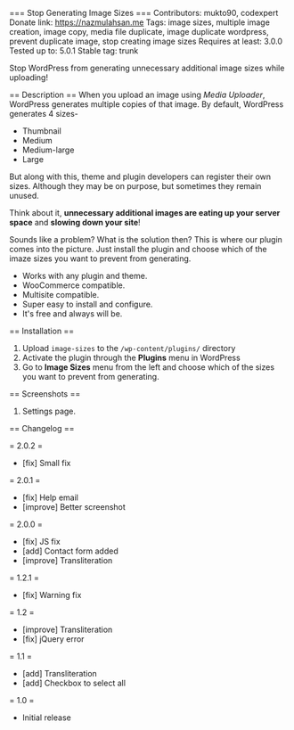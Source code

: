 === Stop Generating Image Sizes ===
Contributors: mukto90, codexpert
Donate link: https://nazmulahsan.me
Tags: image sizes, multiple image creation, image copy, media file duplicate, image duplicate wordpress, prevent duplicate image, stop creating image sizes
Requires at least: 3.0.0
Tested up to: 5.0.1
Stable tag: trunk

Stop WordPress from generating unnecessary additional image sizes while uploading!

== Description ==
When you upload an image using _Media Uploader_, WordPress generates multiple copies of that image. By default, WordPress generates 4 sizes-

- Thumbnail
- Medium
- Medium-large
- Large

But along with this, theme and plugin developers can register their own sizes. Although they may be on purpose, but sometimes they remain unused.

Think about it, **unnecessary additional images are eating up your server space** and **slowing down your site**!

Sounds like a problem? What is the solution then?
This is where our plugin comes into the picture. Just install the plugin and choose which of the imaze sizes you want to prevent from generating.

- Works with any plugin and theme.
- WooCommerce compatible.
- Multisite compatible.
- Super easy to install and configure.
- It's free and always will be.

== Installation ==

1. Upload `image-sizes` to the `/wp-content/plugins/` directory
2. Activate the plugin through the **Plugins** menu in WordPress
3. Go to **Image Sizes** menu from the left and choose which of the sizes you want to prevent from generating.

== Screenshots ==

1. Settings page.

== Changelog ==

= 2.0.2 =
* [fix] Small fix

= 2.0.1 =
* [fix] Help email
* [improve] Better screenshot

= 2.0.0 =
* [fix] JS fix
* [add] Contact form added
* [improve] Transliteration

= 1.2.1 =
* [fix] Warning fix

= 1.2 =
* [improve] Transliteration
* [fix] jQuery error

= 1.1 =
* [add] Transliteration
* [add] Checkbox to select all

= 1.0 =
* Initial release